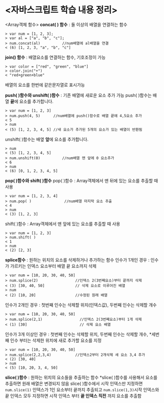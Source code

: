 # <자바스크립트 학습 내용 정리>

<Array객체 함수>
**concat( ) 함수** : 둘 이상의 배열을 연결하는 함수
```
> var num = [1, 2, 3];
> var al = ["a", "b", "c"];
> num.concat(al)          //num배열에 al배열을 연결
< (6) [1, 2, 3, "a", "b", "c"] 
```
**join() 함수** : 배열요소를 연결하는 함수, 기호조정이 가능 

```
> var color = ["red", "green", "blue"]
> color.join("+")
< "red+green+blue"
```
 배열의 요소를 한번에 같은문자열로 표시가능

**push( )함수와 unshift( )함수** : 기존 배열에 새로운 요소 추가 가능
push( )함수는 배열 **끝**에 요소를 추가합니다.
```
> var num = [1, 2, 3] 
> num.push(4, 5)      //num배열에 push()함수로 배열 끝에 4,5요소 추가
< 5
> num
< (5) [1, 2, 3, 4, 5] //새 요소가 추가된 5개의 요소가 있는 배열이 반환됨
```
unshift( )함수는 배옆 **앞**에 요소를 추가합니다.
```
> num 
< (5) [1, 2, 3, 4, 5]
> num.unshift(0)          //num배열 맨 앞에 0 요소추가 
< 6
> num
< (6) [0, 1, 2, 3, 4, 5]  
```
 
 **pop( )함수와 shift( )함수**
 pop( )함수 : Array객체에서 맨 뒤에 있는 요소를 추출할 때 사용
 ```
 > var num = [1, 2, 3, 4]   
 > num.pop( )               //num배열 마지막 요소 추출 
 < 4
 > num
 < (3) [1, 2, 3]
 ```

shift( )함수 : Array객체에서 맨 앞에 있는 요소를 추출할 때 사용
```
> var num = [1, 2, 3]
> num.shift( )
< 1
> num
< (2) [2, 3]
```

**splice함수** : 원하는 위치의 요소를 삭제하거나 추가하는 함수 
인수가 1개인 경우 : 인수가 가르키는 인덱스 요소부터 배열 끝 요소까지 삭제
```
> var num = [10, 20, 30, 40, 50]
> num.splice(2)                 //인덱스 2(3번째요소)부터 끝까지 삭제
< (3) [30, 40, 50]              // 삭제 요소로 이루어진 배열
> num
< (2) [10, 20]                  //수정된 원래 배열 
```
인수가 2개인 경우 : 첫번째 인수는 삭제할 위치(인덱스값), 두번째 인수는 삭제할 개수
```
> var num = [10, 20, 30, 40, 50]
> num.splice(2,1)                 //인덱스 2(3번째요소)부터 1개 삭제
< (1) [30]                        // 삭제 요소 배열 
```
인수가 3개 이상인 경우 : 첫번째 인수는 삭제할 위치, 두번째 인수는 삭제할 개수, *세번째 인수 부터는 삭제한 위치에 새로 추가할 요소를 지정
```
> var num = [10, 20, 30, 40, 50]
> num.splice(2,2,3,4)           //인덱스2부터 2개삭제 새 요소 3,4 추가
< (2) [30, 40]
> num 
< (5) [10, 20, 3, 4, 50]
```
**slice( )함수** : 원하는 위치의 요소들을 추출하는 함수
*slice( )함수를 사용해서 요소를 추출하면 원래 배열은 변경되지 않음
slice( )함수에서 시작 인덱스만 지정하면 `num.slice(1)` 인덱스가 1인 요소부터 끝까지 추출되고 `num.slice(1,3)`시작 인덱스와 끝 인덱스 모두 지정하면 시작 인덱스 부터 **끝 인덱스 직전** 까지 요소를 추출함 
